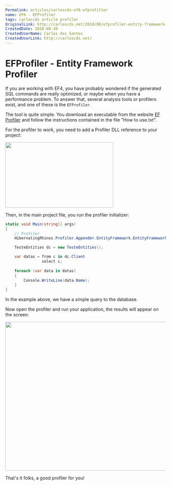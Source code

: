 ```yaml
---
Permalink: articles/carloscds-ef6-efprofilter
name: EF6 - EFProfiler
tags: carloscds article profiler
OriginalLink: http://carloscds.net/2010/08/efprofiler-entity-framework-profiler/
CreatedDate: 2010-08-20
CreatedUserName: Carlos dos Santos
CreatedUserLink: http://carloscds.net/
---
```


# EFProfiler - Entity Framework Profiler

If you are working with EF4, you have probably wondered if the generated SQL commands are really optimized, or maybe when you have a performance problem. To answer that, several analysis tools or profilers exist, and one of these is the `EFProfiler`.

The tool is quite simple. You download an executable from the website [EF Profiler](https://hibernatingrhinos.com/products/EFProf) and follow the instructions contained in the file "How to use.txt".

For the profiler to work, you need to add a Profiler DLL reference to your project:

<img src="http://carloscds.net/wp-content/uploads/2010/08/image_thumb2.png" width="339" height="206">

Then, in the main project file, you run the profiler initializer:

```csharp
static void Main(string[] args)
{
    // Profiler
    HibernatingRhinos.Profiler.Appender.EntityFramework.EntityFrameworkProfiler.Initialize();

    TesteEntities dc = new TesteEntities();

    var datas = from c in dc.Client
                select c;
                
    foreach (var data in datas)
    {
        Console.WriteLine(data.Name);
    }
}
```

In the example above, we have a simple query to the database.

Now open the profiler and run your application, the results will appear on the screen:

<img src="http://carloscds.net/wp-content/uploads/2010/08/image_thumb4.png" width="883" height="469">

That's it folks, a good profiler for you!